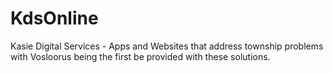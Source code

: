# KdsOnline
Kasie Digital Services - Apps and Websites that address township problems with Vosloorus being the first be provided with these solutions.
